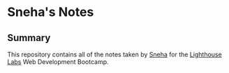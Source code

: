 # Sneha's Notes

## Summary 

This repository contains all of the notes taken by [Sneha](https://github.com/sneham-boop) for the [Lighthouse Labs](https://www.lighthouselabs.ca/) Web Development Bootcamp.